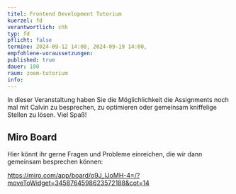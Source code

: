 ```yaml
---
titel: Frontend Development Tutorium
kuerzel: fd
verantwortlich: chh
typ: fd
pflicht: false
termine: 2024-09-12 14:00, 2024-09-19 14:00,
empfohlene-voraussetzungen:
published: true
dauer: 180
raum: zoom-tutorium
info:
---
```


In dieser Veranstaltung haben Sie die Möglichlichkeit die Assignments noch mal mit Calvin zu besprechen, zu optimieren oder gemeinsam kniffelige Stellen zu lösen. Viel Spaß!

## Miro Board

Hier könnt ihr gerne Fragen und Probleme einreichen, die wir dann gemeinsam besprechen können:

https://miro.com/app/board/o9J_lJoMH-4=/?moveToWidget=3458764598623572188&cot=14
